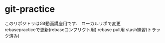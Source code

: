 # git-practice
このリポジトリはGit動画講座用です．
ローカルリポで変更  
rebasepracticeで更新(rebaseコンフリクト用)
rebase pull用
stash練習(トラック済み)
